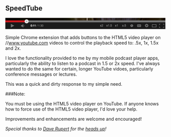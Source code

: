 ## SpeedTube

![Playback speed controls](/screenshot.png "Additional playback speed controls")

Simple Chrome extension that adds buttons to the HTML5 video player on
//www.youtube.com videos to control the playback speed to: .5x, 1x,
1.5x and 2x.

I love the functionality provided to me by my mobile podcast player
apps, particularly the ability to listen to a podcast in 1.5 or 2x speed.
I've always wanted to do the same for certain, longer YouTube vidoes,
particularly conference messages or lectures.

This was a quick and dirty response to my simple need.

###Note:

You must be using the HTML5 video player on YouTube. If anyone knows how
to force use of the HTML5 video player, I'd love your help.

Improvements and enhancements are welcome and encouraged!

_Special thanks to [Dave Rupert](https://github.com/davatron5000) for the
[heads up](https://twitter.com/davatron5000/status/437390199069216768)!_